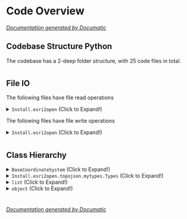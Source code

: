 # Code Overview

[_Documentation generated by Documatic_](https://www.documatic.com)

<!---Documatic-section-Codebase Structure Python-start--->
## Codebase Structure Python

The codebase has a 2-deep folder structure,
                with 25 code files in total.

# #
<!---Documatic-section-Codebase Structure Python-end--->

<!---Documatic-section-File IO-start--->
## File IO

<!---Documatic-block-file_io-start--->
The following files have file read operations

<!---Documatic-block-Install.esri2open-start--->
<details>
	<summary><code>Install.esri2open</code> (Click to Expand!)</summary>

* Install.esri2open.topojson.arcs
* Install.esri2open.topojson.topology
</details>
<!---Documatic-block-Install.esri2open-end--->

The following files have file write operations

<!---Documatic-block-Install.esri2open-start--->
<details>
	<summary><code>Install.esri2open</code> (Click to Expand!)</summary>

* Install.esri2open.esri2open
* Install.esri2open.prepare
</details>
<!---Documatic-block-Install.esri2open-end--->
<!---Documatic-block-file_io-end--->

# #
<!---Documatic-section-File IO-end--->

<!---Documatic-section-Class Hierarchy-start--->
## Class Hierarchy

<!---Documatic-block-BaseCoordinateSystem-start--->
<details>
	<summary><code>BaseCoordinateSystem</code> (Click to Expand!)</summary>

* Install.esri2open.topojson.coordinatesystems.Cartesian
* Install.esri2open.topojson.coordinatesystems.Spherical
</details>
<!---Documatic-block-BaseCoordinateSystem-end--->

<!---Documatic-block-Install.esri2open.topojson.mytypes.Types-start--->
<details>
	<summary><code>Install.esri2open.topojson.mytypes.Types</code> (Click to Expand!)</summary>

* Install.esri2open.topojson.bounds.Bounds
* Install.esri2open.topojson.quantize.Quantize
* Install.esri2open.topojson.simplify.Simplify
* Install.esri2open.topojson.stitchpoles.Stitch
</details>
<!---Documatic-block-Install.esri2open.topojson.mytypes.Types-end--->

<!---Documatic-block-list-start--->
<details>
	<summary><code>list</code> (Click to Expand!)</summary>

* Install.esri2open.topojson.utils.Strut
</details>
<!---Documatic-block-list-end--->

<!---Documatic-block-object-start--->
<details>
	<summary><code>object</code> (Click to Expand!)</summary>

* Install.esriopenaddin_addin.OpenMerge
* Install.esriopenaddin_addin.OpenMultiple
* Install.esriopenaddin_addin.OpenStandard
</details>
<!---Documatic-block-object-end--->

# #
<!---Documatic-section-Class Hierarchy-end--->

[_Documentation generated by Documatic_](https://www.documatic.com)